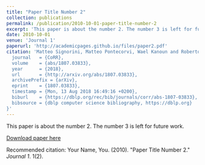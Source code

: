 ```yaml
---
title: "Paper Title Number 2"
collection: publications
permalink: /publication/2010-10-01-paper-title-number-2
excerpt: 'This paper is about the number 2. The number 3 is left for future work.'
date: 2010-10-01
venue: 'Journal 1'
paperurl: 'http://academicpages.github.io/files/paper2.pdf'
citation: 'Matteo Signorini, Matteo Pontecorvi, Wael Kanoun and Roberto Di Pietro: BAD: Blockchain Anomaly Detection,
  journal   = {CoRR},
  volume    = {abs/1807.03833},
  year      = {2018},
  url       = {http://arxiv.org/abs/1807.03833},
  archivePrefix = {arXiv},
  eprint    = {1807.03833},
  timestamp = {Mon, 13 Aug 2018 16:49:16 +0200},
  biburl    = {https://dblp.org/rec/bib/journals/corr/abs-1807-03833},
  bibsource = {dblp computer science bibliography, https://dblp.org}
}'
---
```

This paper is about the number 2. The number 3 is left for future work.

[Download paper here](http://academicpages.github.io/files/paper2.pdf)

Recommended citation: Your Name, You. (2010). "Paper Title Number 2." <i>Journal 1</i>. 1(2).
